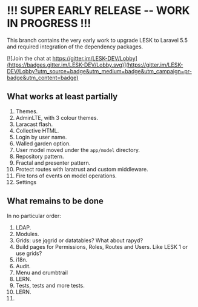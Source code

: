 # !!! SUPER EARLY RELEASE -- WORK IN PROGRESS !!! 

This branch contains the very early work to upgrade LESK to Laravel 5.5 and required integration of the dependency packages.

[![Join the chat at https://gitter.im/LESK-DEV/Lobby](https://badges.gitter.im/LESK-DEV/Lobby.svg)](https://gitter.im/LESK-DEV/Lobby?utm_source=badge&utm_medium=badge&utm_campaign=pr-badge&utm_content=badge)

## What works at least partially

1. Themes.
2. AdminLTE, with 3 colour themes.
3. Laracast flash.
4. Collective HTML.
5. Login by user name.
6. Walled garden option.
7. User model moved under the ``app/model`` directory.
8. Repository pattern.
9. Fractal and presenter pattern.
10. Protect routes with laratrust and custom middleware.
11. Fire tons of events on model operations.
8. Settings

## What remains to be done

In no particular order:

1. LDAP.
2. Modules.
3. Grids: use jqgrid or datatables? What about rapyd?
4. Build pages for Permissions, Roles, Routes and Users. Like LESK 1 or use grids?
5. i18n.
6. Audit.
7. Menu and crumbtrail
9. LERN.
10. Tests, tests and more tests.
11. LERN.
12. 


